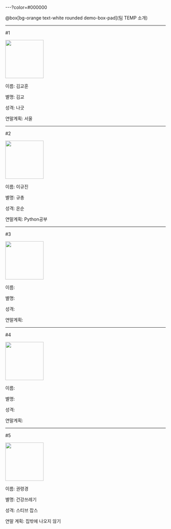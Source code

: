 ---?color=#000000

@box[bg-orange text-white rounded demo-box-pad](팀 TEMP 소개)


---
#1

<img width="120" src="https://scontent-icn1-1.xx.fbcdn.net/v/t1.0-9/21617877_1620885234640947_4016732577944580524_n.jpg?_nc_cat=100&_nc_ht=scontent-icn1-1.xx&oh=328fe365f25df15384a84b750e13d3b3&oe=5C9435AF">

이름: 김교훈

별명: 김교

성격: 나긋

연말계획: 서울


---
#2

<img width="120" src="https://user-images.githubusercontent.com/34672273/50433910-73530400-091e-11e9-8813-0380ab1ecaa1.png">

이름: 이규진

별명: 규총

성격: 온순

연말계획: Python공부


---
#3

<img width="120" src="https://user-images.githubusercontent.com/34672273/50433830-00498d80-091e-11e9-80b5-ae395d270380.jpg">

이름: 

별명:

성격:

연말계획: 


---
#4

<img width="120" src = "https://user-images.githubusercontent.com/34672273/50433874-37b83a00-091e-11e9-9956-3ba70fc517ae.jpg">

이름: 

별명:

성격:

연말계획: 


---
#5

<img width="120" src = "https://user-images.githubusercontent.com/45252527/50433503-edce5480-091b-11e9-9de4-63a292ff028b.png">

이름: 권령경

별명: 건강쓰레기

성격: 스티브 잡스

연말 계획: 집밖에 나오지 않기
